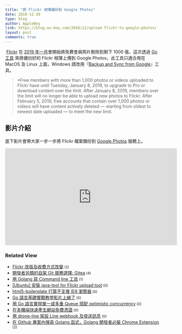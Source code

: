 ```yaml
---
title: "將 Flickr 相簿備份到 Google Photos"
date: 2018-12-20
type: blog
author: AppleBoy
link: https://blog.wu-boy.com/2018/12/upload-flickr-to-google-photos/
layout: post
comments: true
---
```


<p><a href="https://photos.google.com/share/AF1QipP_QY5xz1ceXLg1xyyNs8gWwwctMGS6gAOHecmEYudxrN1sUuk9dVUmyQextiCCEQ?key=VzE2bnhza1g0ZWhPeGZfZHFvYmVFMkEtYmQxSk1R&amp;source=ctrlq.org"><img src="https://lh3.googleusercontent.com/D7QDeQ5CKOgRnQoFLn0_uuZ8sYyjsf7o2HedEWYnLYKLx0yUBhNL6FGRQD9UXyzENIpWqUpJPWvzeGxUr1WHi8LA6CJIUYsBF1JlnajNfHSTD6oI-jWthUL9F6ZdmJIEi_09adlnkSU=w2400" alt="" /></a> <a href="https://www.flickr.com">Flickr</a> 在 <a href="https://www.flickr.com/lookingahead/">2019 年一月</a>會開始將免費會員照片刪除到剩下 1000 張，這次透過 <a href="https://github.com/nmrshll/gphotos-uploader-cli">Go 工具</a> 來將備份好的 Flickr 相簿上傳到 Google Photos，此工具只適合用在 MacOS 及 Linux 上面，Windows 請改用『<a href="https://www.playpcesor.com/2017/07/google-Backup-and-Sync-photos.html">Backup and Sync from Google</a>』工具。</p>
<blockquote>
<p>*Free members with more than 1,000 photos or videos uploaded to Flickr have until Tuesday, January 8, 2019, to upgrade to Pro or download content over the limit. After January 8, 2019, members over the limit will no longer be able to upload new photos to Flickr. After February 5, 2019, free accounts that contain over 1,000 photos or videos will have content actively deleted &#8212; starting from oldest to newest date uploaded &#8212; to meet the new limit.</p>
</blockquote>
<h2>影片介紹</h2>
<p>底下影片會帶大家一步一步將 Flickr 檔案備份到 <a href="https://photos.google.com">Google Photos</a> 服務上。</p>
<iframe width="560" height="315" src="https://www.youtube.com/embed/wAjv_utI-Wo" frameborder="0" allow="accelerometer; autoplay; encrypted-media; gyroscope; picture-in-picture" allowfullscreen></iframe>
<div class="wp_rp_wrap  wp_rp_plain" ><div class="wp_rp_content"><h3 class="related_post_title">Related View</h3><ul class="related_post wp_rp"><li data-position="0" data-poid="in-4211" data-post-type="none" ><a href="https://blog.wu-boy.com/2013/05/flickr-pro-limits-and-free-accounts/" class="wp_rp_title">Flickr 改版及收費方式改變</a><small class="wp_rp_comments_count"> (2)</small><br /></li><li data-position="1" data-poid="in-6634" data-post-type="none" ><a href="https://blog.wu-boy.com/2017/01/new-git-code-hosting-option-gitea/" class="wp_rp_title">開發者另類的自架 Git 服務選擇: Gitea</a><small class="wp_rp_comments_count"> (4)</small><br /></li><li data-position="2" data-poid="in-6661" data-post-type="none" ><a href="https://blog.wu-boy.com/2017/02/write-command-line-in-golang/" class="wp_rp_title">用 Golang 寫 Command line 工具</a><small class="wp_rp_comments_count"> (1)</small><br /></li><li data-position="3" data-poid="in-36" data-post-type="none" ><a href="https://blog.wu-boy.com/2006/11/ubuntu-%e5%ae%89%e8%a3%9d-java-tool-for-flickr-upload-tool/" class="wp_rp_title">[Ubuntu] 安裝 java-tool for Flickr upload tool</a><small class="wp_rp_comments_count"> (0)</small><br /></li><li data-position="4" data-poid="in-5249" data-post-type="none" ><a href="https://blog.wu-boy.com/2014/03/html5-boilerplate-drop-ie8-support/" class="wp_rp_title">html5-boilerplate 打算不支援 IE8 瀏覽器</a><small class="wp_rp_comments_count"> (0)</small><br /></li><li data-position="5" data-poid="in-6992" data-post-type="none" ><a href="https://blog.wu-boy.com/2018/03/golang-introduction-video/" class="wp_rp_title">Go 語言基礎實戰教學影片上線了</a><small class="wp_rp_comments_count"> (0)</small><br /></li><li data-position="6" data-poid="in-6966" data-post-type="none" ><a href="https://blog.wu-boy.com/2018/03/simple-queue-with-optimistic-concurrency-in-go/" class="wp_rp_title">用 Go 語言實現單一或多重 Queue 搭配 optimistic concurrency</a><small class="wp_rp_comments_count"> (0)</small><br /></li><li data-position="7" data-poid="in-7047" data-post-type="none" ><a href="https://blog.wu-boy.com/2018/07/mkcert-zero-config-tool-to-make-locally-trusted-development-certificates/" class="wp_rp_title">在本機端快速產生網站免費憑證</a><small class="wp_rp_comments_count"> (0)</small><br /></li><li data-position="8" data-poid="in-6617" data-post-type="none" ><a href="https://blog.wu-boy.com/2016/12/send-line-message-using-drone-line/" class="wp_rp_title">用 drone-line 架設 Line webhook 及發送訊息</a><small class="wp_rp_comments_count"> (0)</small><br /></li><li data-position="9" data-poid="in-6370" data-post-type="none" ><a href="https://blog.wu-boy.com/2016/05/sourcegraph-chrome-extension-for-github/" class="wp_rp_title">在 Github 專案內搜尋 Golang 函式，Golang 開發者必裝 Chrome Extension</a><small class="wp_rp_comments_count"> (2)</small><br /></li></ul></div></div>